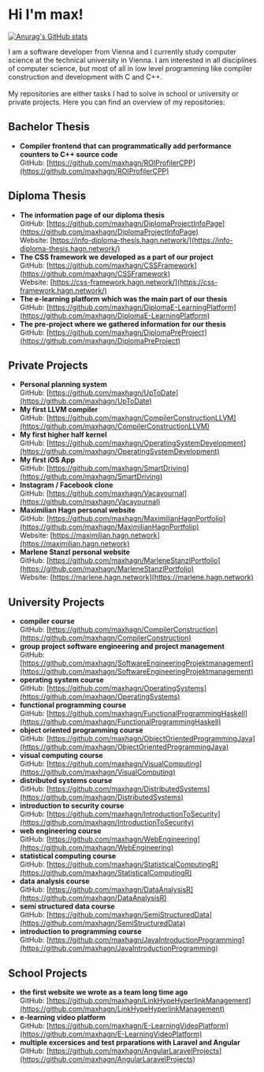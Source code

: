 # Hi I'm max!

[![Anurag's GitHub stats](https://github-readme-stats.vercel.app/api?username=maxhagn)](https://github.com/anuraghazra/github-readme-stats)

I am a software developer from Vienna and I currently study computer science at the technical university in Vienna. I am interested in all disciplines of computer science, but most of all in low level programming like compiler construction and development with C and C++. 
\
\
My repositories are either tasks I had to solve in school or university or private projects. Here you can find an overview of my repositories:

## Bachelor Thesis
+  **Compiler frontend that can programmatically add performance counters to C++ source code**  
GitHub: [https://github.com/maxhagn/ROIProfilerCPP](https://github.com/maxhagn/ROIProfilerCPP)

## Diploma Thesis
+ **The information page of our diploma thesis**  
GitHub: [https://github.com/maxhagn/DiplomaProjectInfoPage](https://github.com/maxhagn/DiplomaProjectInfoPage)  
Website: [https://info-diploma-thesis.hagn.network/](https://info-diploma-thesis.hagn.network/)
+ **The CSS framework we developed as a part of our project**  
GitHub: [https://github.com/maxhagn/CSSFramework](https://github.com/maxhagn/CSSFramework)  
Website: [https://css-framework.hagn.network/](https://css-framework.hagn.network/)
+ **The e-learning platform which was the main part of our thesis**  
GitHub: [https://github.com/maxhagn/DiplomaE-LearningPlatform](https://github.com/maxhagn/DiplomaE-LearningPlatform)
+ **The pre-project where we gathered information for our thesis**  
GitHub: [https://github.com/maxhagn/DiplomaPreProject](https://github.com/maxhagn/DiplomaPreProject)

## Private Projects
+ **Personal planning system**  
GitHub: [https://github.com/maxhagn/UpToDate](https://github.com/maxhagn/UpToDate)
+ **My first LLVM compiler**  
GitHub: [https://github.com/maxhagn/CompilerConstructionLLVM](https://github.com/maxhagn/CompilerConstructionLLVM)
+ **My first higher half kernel**  
GitHub: [https://github.com/maxhagn/OperatingSystemDevelopment](https://github.com/maxhagn/OperatingSystemDevelopment)
+ **My first iOS App**  
GitHub: [https://github.com/maxhagn/SmartDriving](https://github.com/maxhagn/SmartDriving)
+ **Instagram / Facebook clone**  
GitHub: [https://github.com/maxhagn/Vacayournal](https://github.com/maxhagn/Vacayournal)
+ **Maximilian Hagn personal website**  
GitHub: [https://github.com/maxhagn/MaximilianHagnPortfolio](https://github.com/maxhagn/MaximilianHagnPortfolio)  
Website: [https://maximilian.hagn.network](https://maximilian.hagn.network)
+ **Marlene Stanzl personal website**  
GitHub: [https://github.com/maxhagn/MarleneStanzlPortfolio](https://github.com/maxhagn/MarleneStanzlPortfolio)  
Website: [https://marlene.hagn.network](https://marlene.hagn.network)

## University Projects
+ **compiler course**  
GitHub: [https://github.com/maxhagn/CompilerConstruction](https://github.com/maxhagn/CompilerConstruction)
+ **group project software engineering and project management**  
GitHub: [https://github.com/maxhagn/SoftwareEngineeringProjektmanagement](https://github.com/maxhagn/SoftwareEngineeringProjektmanagement)
+ **operating system course**  
GitHub: [https://github.com/maxhagn/OperatingSystems](https://github.com/maxhagn/OperatingSystems)
+ **functional programming course**  
GitHub: [https://github.com/maxhagn/FunctionalProgrammingHaskell](https://github.com/maxhagn/FunctionalProgrammingHaskell)
+ **object oriented programming course**  
GitHub: [https://github.com/maxhagn/ObjectOrientedProgrammingJava](https://github.com/maxhagn/ObjectOrientedProgrammingJava)
+ **visual computing course**  
GitHub: [https://github.com/maxhagn/VisualComputing](https://github.com/maxhagn/VisualComputing)
+ **distributed systems course**  
GitHub: [https://github.com/maxhagn/DistributedSystems](https://github.com/maxhagn/DistributedSystems)
+ **introduction to security course**  
GitHub: [https://github.com/maxhagn/IntroductionToSecurity](https://github.com/maxhagn/IntroductionToSecurity)
+ **web engineering course**  
GitHub: [https://github.com/maxhagn/WebEngineering](https://github.com/maxhagn/WebEngineering)
+ **statistical computing course**  
GitHub: [https://github.com/maxhagn/StatisticalComputingR](https://github.com/maxhagn/StatisticalComputingR)
+ **data analysis course**  
GitHub: [https://github.com/maxhagn/DataAnalysisR](https://github.com/maxhagn/DataAnalysisR)
+ **semi structured data course**  
GitHub: [https://github.com/maxhagn/SemiStructuredData](https://github.com/maxhagn/SemiStructuredData)
+ **introduction to programming course**  
GitHub: [https://github.com/maxhagn/JavaIntroductionProgramming](https://github.com/maxhagn/JavaIntroductionProgramming)

## School Projects
+ **the first website we wrote as a team long time ago**  
GitHub: [https://github.com/maxhagn/LinkHypeHyperlinkManagement](https://github.com/maxhagn/LinkHypeHyperlinkManagement)
+ **e-learning video platform**  
GitHub: [https://github.com/maxhagn/E-LearningVideoPlatform](https://github.com/maxhagn/E-LearningVideoPlatform)
+ **multiple excersices and test prparations with Laravel and Angular**  
GitHub: [https://github.com/maxhagn/AngularLaravelProjects](https://github.com/maxhagn/AngularLaravelProjects)

